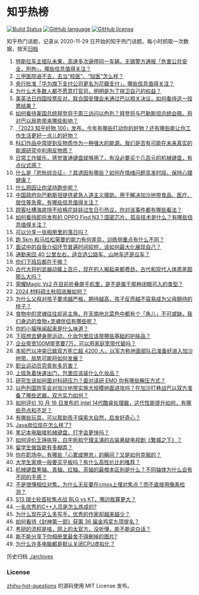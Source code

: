 # 知乎热榜
[![Build Status](https://github.com/ToWeLong/zhihu-hot-questions/workflows/CI/badge.svg)](https://github.com/ToWeLong/zhihu-hot-questions/actions)
[![GitHub language](https://img.shields.io/badge/language-golang-orange.svg)](https://golang.org/)
[![GitHub license](https://img.shields.io/github/license/ToWeLong/zhihu-hot-questions)](https://github.com/ToWeLong/zhihu-hot-questions/blob/main/LICENSE)

知乎热门话题，记录从 2020-11-29 日开始的知乎热门话题。每小时抓取一次数据，按天[归档](./archives)

<!-- BEGIN -->

1. [特斯拉车主插队未果，高速多次逼停同一车辆，无锡警方通报「危害公共安全，刑拘」，哪些信息值得关注？](https://www.zhihu.com/question/626405532)
1. [三甲医院进不去，去当“校医”、“狱医”怎么样？](https://www.zhihu.com/question/622221507)
1. [央行批准「华为旗下支付公司更名为花瓣支付」，哪些信息值得关注？](https://www.zhihu.com/question/626374139)
1. [为什么大多数人都不愿意打官司，明明是为了捍卫自己的权益？](https://www.zhihu.com/question/625785672)
1. [美英法日四国投票反对，联合国安理会未通过巴以相关决议，如何看待这一投票结果？](https://www.zhihu.com/question/626453451)
1. [如何看待美国总统拜登将于周三访问以色列？拜登将与巴勒斯坦总统会晤，将对巴以局势带来哪些影响？](https://www.zhihu.com/question/626449805)
1. [「2023 知乎好物 100」发布，今年有哪些打动你的好物？还有哪些能让你工作生活更好一点儿的好物？](https://www.zhihu.com/question/626452547)
1. [科幻作品中常提到反物质作为一种强大的能源，我们是否有可能在未来真实的能源研究中利用反物质？](https://www.zhihu.com/question/625107839)
1. [日常工作娱乐，感觉普通键盘就够用了，有没必要买个几百元的机械键盘，有点仪式感？](https://www.zhihu.com/question/625668766)
1. [什么是「悲秋综合征」？其诱因有哪些？如何在情绪问题高发时段，保持心理健康？](https://www.zhihu.com/question/626373785)
1. [什么原因让你坚持跑步呢？](https://www.zhihu.com/question/626022823)
1. [中国政府向巴勒斯坦提供紧急人道主义援助，用于解决加沙地带食品、医疗、居住等急需，有哪些信息值得关注？](https://www.zhihu.com/question/626355093)
1. [顾客吐槽海底捞不给棉花娃娃过生日引热议，你对该事件都有哪些看法？](https://www.zhihu.com/question/626304934)
1. [如何看待即将发布的 OPPO Find N3？国密芯片、孤岛技术是什么？有哪些信息值得关注？](https://www.zhihu.com/question/626365965)
1. [可以分享一张相册里的落日吗？](https://www.zhihu.com/question/618017379)
1. [跑 5km 和马拉松需要的能力有何差异，训练侧重点有什么不同？](https://www.zhihu.com/question/624463931)
1. [面试中的自我介绍环节普遍时间较短，该如何最大化展现自己？](https://www.zhihu.com/question/622555995)
1. [通勤来回 40 公里左右，适合选公路车、山地车还是瓜车？](https://www.zhihu.com/question/623446816)
1. [你们下班后都在干嘛？](https://www.zhihu.com/question/618987485)
1. [古代大将的武器动辄上百斤，现在的人搬起来都费劲，古代和现代人体质差距那么大吗？](https://www.zhihu.com/question/518419557)
1. [荣耀Magic Vs2 在目前折叠屏手机里，是不是属于那种闭眼可入的类型？](https://www.zhihu.com/question/626415759)
1. [2024 材料硕士秋招进展如何？](https://www.zhihu.com/question/611877772)
1. [为什么父母对孩子要求越严格，期待越高，孩子反而越不容易成为父母期待的样子？](https://www.zhihu.com/question/573866458)
1. [食物中的灵魂往往却非主角，在天南地北菜色中都有个「角儿」不可或缺，我们身边的食物+灵魂伴侣有哪些呢？](https://www.zhihu.com/question/626355271)
1. [你的小猫咪闻起来是什么味道？](https://www.zhihu.com/question/622099387)
1. [下班想去健身房运动，化妆包里应该带哪些基础的护肤品？](https://www.zhihu.com/question/622787607)
1. [企业带宽100M带宽要7万，可以用家庭宽带代替吗？](https://www.zhihu.com/question/331505875)
1. [本轮巴以冲突已致双方死亡超 4200 人，以军方称地面部队已准备好进入加沙地带，局势可能将如何发展？](https://www.zhihu.com/question/626448623)
1. [职业运动员究竟有多厉害？](https://www.zhihu.com/question/274958537)
1. [上班急着快速出门，包里应该装什么化妆品？](https://www.zhihu.com/question/624474606)
1. [研究生该如何面对科研压力？面对读研 EMO 你有哪些解压方式？](https://www.zhihu.com/question/623119507)
1. [以色列国防军会对加沙地带实施大规模地面进攻吗？在加沙打巷战巴以双方准备了哪些武器，双方实力如何？](https://www.zhihu.com/question/626306322)
1. [如何评价 10 月 16 日发布的 Intel 14代酷睿处理器，这代性能提升如何，有哪些亮点和不足？](https://www.zhihu.com/question/626356832)
1. [有哪些玩具，可以帮助孩子探索大自然，启发好奇心？](https://www.zhihu.com/question/304724468)
1. [Java岗位现在怎么样了?](https://www.zhihu.com/question/606725081)
1. [笔记本电脑接机械键盘，打字会更快吗？](https://www.zhihu.com/question/625781362)
1. [如何评价王铮执导，白宇帆和宁理主演的古装悬疑电视剧《繁城之下》？](https://www.zhihu.com/question/625357975)
1. [留学生做饭能有多糊弄？](https://www.zhihu.com/question/625946489)
1. [你在职场中，有哪些「心累或倦怠」的瞬间？又是如何克服的？](https://www.zhihu.com/question/626347401)
1. [大学生家境一般要买平板吗？有什么高性价比的推荐？](https://www.zhihu.com/question/625550580)
1. [机械键盘黑轴、青轴、红轴、茶轴的最根本区别是什么？不同轴体为什么会有不同的手感？](https://www.zhihu.com/question/602999546)
1. [不是很懂相位对焦，为什么无反要在cmos上埋对焦点？而不直接用像素检测？](https://www.zhihu.com/question/333434033)
1. [S13 瑞士轮首轮焦点战 BLG vs KT，哪边胜算更大？](https://www.zhihu.com/question/626321835)
1. [一名优秀的C++人员是怎么炼成的?](https://www.zhihu.com/question/621331372)
1. [为什么现在这么多写手，优秀的作家却越来越少？](https://www.zhihu.com/question/367934636)
1. [如何看待《封神第一部》获第 36 届金鸡奖九项提名？](https://www.zhihu.com/question/626225427)
1. [考研的流程是啥，网上的太官方，没听懂，能不能说白话？](https://www.zhihu.com/question/502521208)
1. [能不能分享下你相册里最舍不得删掉的图片?](https://www.zhihu.com/question/618611321)
1. [为什么许多电脑都是默认关闭CPU虚拟化？](https://www.zhihu.com/question/55300843)

<!-- END -->

历史归档 [./archives](./archives)


### License
[zhihu-hot-questions](https://github.com/towelong/zhihu-hot-questions) 的源码使用 MIT License 发布。